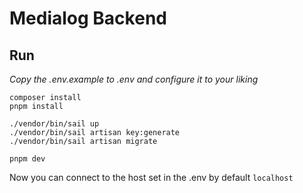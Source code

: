 # Medialog Backend

## Run

_Copy the .env.example to .env and configure it to your liking_

`composer install` <br/>
`pnpm install` <br/>

`./vendor/bin/sail up` <br/>
`./vendor/bin/sail artisan key:generate` <br/>
`./vendor/bin/sail artisan migrate` <br/>

`pnpm dev` <br/>

Now you can connect to the host set in the .env by default `localhost`
